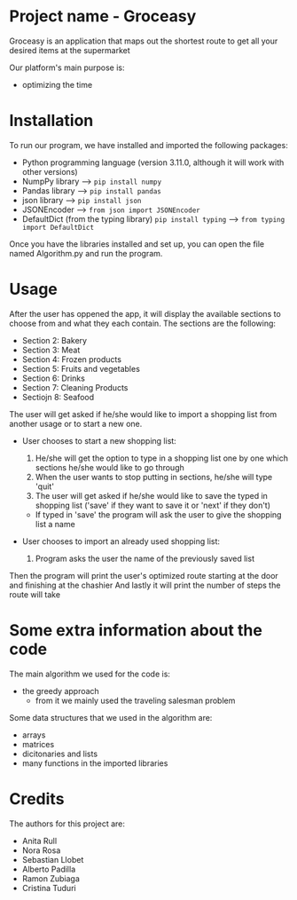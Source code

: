 # Project name - Groceasy
Groceasy is an application that maps out the shortest route to get all your desired items at the supermarket

Our platform's main purpose is:
* optimizing the time 
# Installation 
To run our program, we have installed and imported the following packages:
* Python programming language (version 3.11.0, although it will work with other versions)
* NumpPy library --> ```pip install numpy```
* Pandas library --> ```pip install pandas```
* json library --> ```pip install json```
 * JSONEncoder --> ```from json import JSONEncoder```
* DefaultDict (from the typing library) ```pip install typing``` --> ```from typing import DefaultDict```

Once you have the libraries installed and set up, you can open the file named Algorithm.py and run the program.

# Usage
After the user has oppened the app, it will display the available sections to choose from and what they each contain.
The sections are the following:
* Section 2: Bakery
* Section 3: Meat
* Section 4: Frozen products
* Section 5: Fruits and vegetables
* Section 6: Drinks
* Section 7: Cleaning Products
* Sectiojn 8: Seafood

The user will get asked if he/she would like to import a shopping list from another usage or to start a new one.
* User chooses to start a new shopping list:
  1. He/she will get the option to type in a shopping list one by one which sections he/she would like to go through 
  2. When the user wants to stop putting in sections, he/she will type 'quit'
  3. The user will get asked if he/she would like to save the typed in shopping list ('save' if they want to save it or 'next' if they don't)
   * If typed in 'save' the program will ask the user to give the shopping list a name

* User chooses to import an already used shopping list:
  1. Program asks the user the name of the previously saved list
  
Then the program will print the user's optimized route starting at the door and finishing at the chashier
And lastly it will print the number of steps the route will take
  
# Some extra information about the code
The main algorithm we used for the code is:
* the greedy approach 
  * from it we mainly used the traveling salesman problem

Some data structures that we used in the algorithm are:
* arrays
* matrices
* dicitonaries and lists
* many functions in the imported libraries



# Credits
The authors for this project are:
* Anita Rull 
* Nora Rosa
* Sebastian Llobet 
* Alberto Padilla
* Ramon Zubiaga
* Cristina Tuduri
